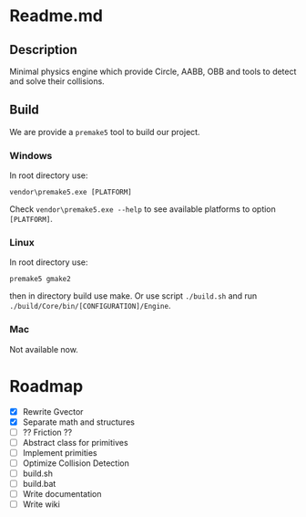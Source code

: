 # Readme.md

## Description
Minimal physics engine which provide Circle, AABB, OBB and tools to detect and solve their collisions.

## Build
We are provide a `premake5` tool to build our project.

### Windows
In root directory use:
```
vendor\premake5.exe [PLATFORM]
```
Check ```vendor\premake5.exe --help``` to see available platforms to option `[PLATFORM]`.

### Linux
In root directory use: 
```
premake5 gmake2
```
then in directory build use make.  Or use script `./build.sh` and run `./build/Core/bin/[CONFIGURATION]/Engine`.

### Mac
Not available now.

# Roadmap

- [x] Rewrite Gvector
- [x] Separate math and structures
- [ ] ?? Friction ??
- [ ] Abstract class for primitives
- [ ] Implement primities
- [ ] Optimize Collision Detection 
- [ ] build.sh
- [ ] build.bat
- [ ] Write documentation 
- [ ] Write wiki
